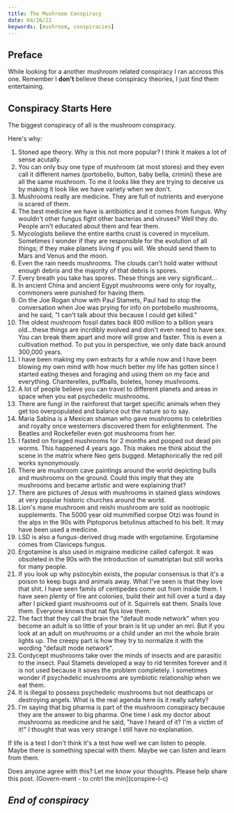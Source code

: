 ```yaml
---
title: The Mushroom Conspiracy
date: 04/26/22
keywords: [mushroom, conspiracies]
---
```

## Preface
While looking for a another mushroom related conspiracy I ran accross this one.
Remember I **don't** believe these conspiracy theories, I just find them entertaining.

## Conspiracy Starts Here
The biggest conspiracy of all is the mushroom conspiracy.

Here's why:

1. Stoned ape theory. Why is this not more popular? I think it makes a lot of sense acutally.
1. You can only buy one type of mushroom (at most stores) and they even call it different names (portobello, button, baby bella, crimini) these are all the same mushroom. To me it looks like they are trying to deceive us by making it look like we have variety when we don't.
1. Mushrooms really are medicine. They are full of nutrients and everyone is scared of them.
1. The best medicine we have is antibiotics and it comes from fungus. Why wouldn't other fungus fight other bacterias and viruses? Well they do. People arn't educated about them and fear them.
1. Mycologists believe the entire earths crust is covered in mycelium. Sometimes I wonder if they are responsible for the evolution of all things; if they make planets living if you will. We should send them to Mars and Venus and the moon.
1. Even the rain needs mushrooms. The clouds can't hold water without enough debris and the majority of that debris is spores.
1. Every breath you take has spores. These things are very significant...
1. In ancient China and ancient Egypt mushrooms were only for royalty, commoners were punished for having them.
1. On the Joe Rogan show with Paul Stamets, Paul had to stop the conversation when Joe was prying for info on portobello mushrooms, and he said, "I can't talk about this because I could get killed."
1. The oldest mushroom fossil dates back 800 million to a billion years old...these things are incrdibly evolved and don't even need to have sex. You can break them apart and more will grow and faster. This is even a cultivation method. To put you in perspective, we only date back around 300,000 years.
1. I have been making my own extracts for a while now and I have been blowing my own mind with how much better my life has gotten since I started eating theses and foraging and using them on my face and everything. Chanterelles, puffballs, boletes, honey mushrooms.
1. A lot of people believe you can travel to different planets and areas in space when you eat psychedelic mushrooms.
1. There are fungi in the rainforest that target specific animals when they get too overpopulated and balance out the nature so to say.
1. Maria Sabina is a Mexican shaman who gave mushrooms to celebrities and royalty once westerners discovered them for enlightenment. The Beatles and Rockefeller even got mushrooms from her.
1. I fasted on foraged mushrooms for 2 months and pooped out dead pin worms. This happened 4 years ago. This makes me think about the scene in the matrix where Neo gets bugged. Metaphorically the red pill works synonymously.
1. There are mushroom cave paintings around the world depicting bulls and mushrooms on the ground. Could this imply that they ate mushrooms and became artistic and were explaining that?
1. There are pictures of Jesus with mushrooms in stained glass windows at very popular historic churches around the world.
1. Lion's mane mushroom and reishi mushroom are sold as nootropic supplements. The 5000 year old mummified corpse Otzi was found in the alps in the 90s with Piptoporus betulinus attached to his belt. It may have been used a medicine.
1. LSD is also a fungus-derived drug made with ergotamine. Ergotamine comes from Claviceps fungus.
1. Ergotamine is also used in migraine medicine called cafergot. It was obsoleted in the 90s with the introduction of sumatriptan but still works for many people.
1. If you look up why psilocybin exists, the popular consensus is that it's a poison to keep bugs and animals away. What I've seen is that they love that shit. I have seen famils of centipedes come out from inside them. I have seen plenty of fire ant colonies, build their ant hill over a turd a day after I picked giant mushrooms out of it. Squirrels eat them. Snails love them. Everyone knows that nat flys love them.
1. The fact that they call the brain the "default mode network" when you become an adult is so little of your brain is lit up under an mri. But if you look at an adult on mushrooms or a child under an mri the whole brain lights up. The creepy part is how they try to normalize it with the wording "default mode network".
1. Cordycept mushrooms take over the minds of insects and are parasitic to the insect. Paul Stamets developed a way to rid termites forever and it is not used because it soves the problem completely. I sometimes wonder if psychedelic mushrooms are symbiotic relationship when we eat them.
1. It is illegal to possess psychedelic mushrooms but not deathcaps or destroying angels. What is the real agenda here iis it really safety?
1. I'm saying that big pharma is part of the mushroom conspiracy because they are the answer to big pharma. One time I ask my doctor about mushrooms as medicine and he said, "have I heard of it? I'm a victim of it!" I thought that was very strange I still have no explanation.

If life is a test I don't think it's a test how well we can listen to people. Maybe there is something special with them. Maybe we can listen and learn from them.

Does anyone agree with this? Let me know your thoughts. Please help share this post. (Govern-ment - to cntrl the min](conspire-I-c)

*End of conspiracy*
---
